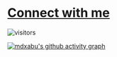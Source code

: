 

# [Connect with me](https://twitter.com/mdxabu)
![visitors](https://visitor-badge.laobi.icu/badge?page_id=mdxabu.mdxabu)



[![mdxabu's github activity graph](https://github-readme-activity-graph.vercel.app/graph?username=mdxabu&bg_color=121212&color=fcfcfc&line=00ff33&point=ffffff&area=true&hide_border=true)](https://github.com/ashutosh00710/github-readme-activity-graph)
